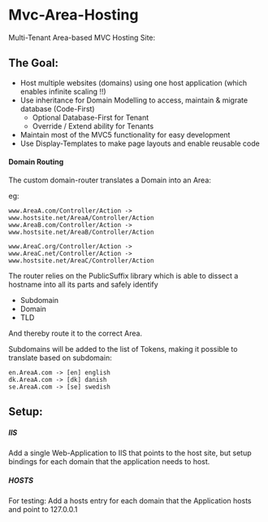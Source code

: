 # Mvc-Area-Hosting
Multi-Tenant Area-based MVC Hosting Site:

## The Goal:

- Host multiple websites (domains) using one host application (which enables infinite scaling !!)
- Use inheritance for Domain Modelling to access, maintain & migrate database (Code-First)
  - Optional Database-First for Tenant
  - Override / Extend ability for Tenants
- Maintain most of the MVC5 functionality for easy development
- Use Display-Templates to make page layouts and enable reusable code

#### Domain Routing
The custom domain-router translates a Domain into an Area:

eg: 

    www.AreaA.com/Controller/Action -> www.hostsite.net/AreaA/Controller/Action
    www.AreaB.com/Controller/Action -> www.hostsite.net/AreaB/Controller/Action

    www.AreaC.org/Controller/Action -> 
    www.AreaC.net/Controller/Action -> www.hostsite.net/AreaC/Controller/Action

The router relies on the PublicSuffix library which is able to dissect a hostname into all its parts and safely identify 
- Subdomain
- Domain
- TLD

And thereby route it to the correct Area. 

Subdomains will be added to the list of Tokens, making it possible to translate based on subdomain:

    en.AreaA.com -> [en] english
    dk.AreaA.com -> [dk] danish
    se.AreaA.com -> [se] swedish

## Setup:

##### IIS
Add a single Web-Application to IIS that points to the host site, but setup bindings for each domain that the application needs to host.

##### HOSTS
For testing: Add a hosts entry for each domain that the Application hosts and point to 127.0.0.1



